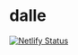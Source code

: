# dalle

[![Netlify Status](https://api.netlify.com/api/v1/badges/3d3331bd-f5fb-4ac3-bf05-8a95d9c56f75/deploy-status)](https://app.netlify.com/sites/dalle007/deploys)
